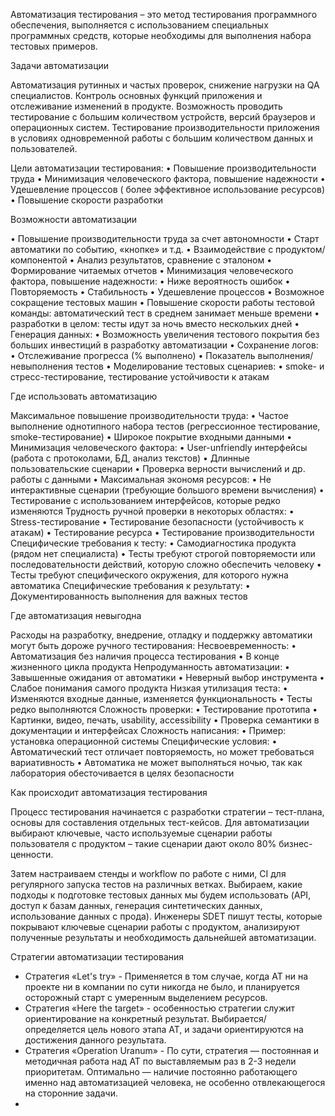 Автоматизация тестирования – это метод тестирования программного обеспечения, выполняется с использованием специальных
программных средств, которые необходимы для выполнения набора тестовых примеров.

Задачи автоматизации

Автоматизация рутинных и частых проверок, снижение нагрузки на QA специалистов. Контроль основных функций приложения и
отслеживание изменений в продукте. Возможность проводить тестирование с большим количеством устройств, версий браузеров
и операционных систем. Тестирование производительности приложения в условиях одновременной работы с большим количеством
данных и пользователей.

Цели автоматизации тестирования:
• Повышение производительности труда • Минимизация человеческого фактора, повышение надежности • Удешевление процессов (
более эффективное использование ресурсов)
• Повышение скорости разработки

Возможности автоматизации

• Повышение производительности труда за счет автономности • Старт автоматики по событию,
«кнопке» и т.д. • Взаимодействие с продуктом/компонентой • Анализ результатов, сравнение с эталоном • Формирование
читаемых отчетов • Минимизация человеческого фактора, повышение надежности:
• Ниже вероятность ошибок • Повторяемость • Стабильность • Удешевление процессов • Возможное сокращение тестовых машин •
Повышение скорости работы тестовой команды: автоматический тест в среднем занимает меньше времени • разработки в целом:
тесты идут за ночь вместо нескольких дней • Генерация данных:
• Возможность увеличения тестового покрытия без больших инвестиций в разработку автоматизации • Сохранение логов:
• Отслеживание прогресса (% выполнено)
• Показатель выполнения/невыполнения тестов • Моделирование тестовых сценариев:
• smoke- и стресс-тестирование, тестирование устойчивости к атакам

Где использовать автоматизацию

Максимальное повышение производительности труда:
• Частое выполнение однотипного набора тестов (регрессионное тестирование, smoke-тестирование)
• Широкое покрытие входными данными • Минимизация человеческого фактора:
• User-unfriendly интерфейсы (работа с протоколами, БД, анализ текстов)
• Длинные пользовательские сценарии • Проверка верности вычислений и др. работы с данными • Максимальная экономя
ресурсов:
• Не интерактивные сценарии (требующие большого времени вычисления)
• Тестирование с использованием интерфейсов, которые редко изменяются Трудность ручной проверки в некоторых областях:
• Stress-тестирование • Тестирование безопасности (устойчивость к атакам)
• Тестирование ресурса • Тестирование производительности Специфические требования к тесту:
• Самодиагностика продукта (рядом нет специалиста)
• Тесты требуют строгой повторяемости или последовательности действий, которую сложно обеспечить человеку • Тесты
требуют специфического окружения, для которого нужна автоматика Специфические требования к результату:
• Документированность выполнения для важных тестов

Где автоматизация невыгодна

Расходы на разработку, внедрение, отладку и поддержку автоматики могут быть дороже ручного
тестирования:
Несвоевременность:
• Автоматизация без наличия процесса тестирования • В конце жизненного цикла продукта Непродуманность автоматизации:
• Завышенные ожидания от автоматики • Неверный выбор инструмента • Слабое понимания самого продукта Низкая утилизация
теста:
• Изменяются входные данные, изменяется функциональность • Тесты редко выполняются Сложность проверки:
• Тестирование прототипа • Картинки, видео, печать, usability, accessibility • Проверка семантики в документации и
интерфейсах Сложность написания:
• Пример: установка операционной системы Специфические условия:
• Автоматический тест отличает повторяемость, но может требоваться вариативность • Автоматика не может выполняться
ночью, так как лаборатория обесточивается в целях безопасности

Как происходит автоматизация тестирования

Процесс тестирования начинается с разработки стратегии – тест-плана, основы
для составления отдельных тест-кейсов. Для автоматизации выбирают ключевые, часто используемые сценарии работы
пользователя с продуктом – такие сценарии дают около 80% бизнес-ценности.

Затем настраиваем стенды и workflow по работе с ними, CI для регулярного запуска тестов на различных ветках. Выбираем,
какие подходы к подготовке тестовых данных мы будем использовать (API, доступ к базам данных, генерация синтетических
данных, использование данных с прода). Инженеры SDET пишут тесты, которые покрывают ключевые сценарии работы с
продуктом, анализируют полученные результаты и необходимость дальнейшей автоматизации.

Стратегии автоматизации тестирования

- Стратегия «Let's try» - Применяется в том случае, когда АТ ни на проекте ни в компании по сути никогда не было, и
  планируется осторожный старт с умеренным выделением ресурсов.
- Стратегия «Here the target» - особенностью стратегии служит ориентирование на конкретный результат.
  Выбирается/определяется цель нового этапа АТ, и задачи ориентируются на достижения данного результата.
- Стратегия «Operation Uranum» - По сути, стратегия — постоянная и методичная работа над АТ по выставляемым раз в 2-3
  недели приоритетам. Оптимально — наличие постоянно работающего именно над автоматизацией человека, не особенно
  отвлекающегося на сторонние задачи.
- 
